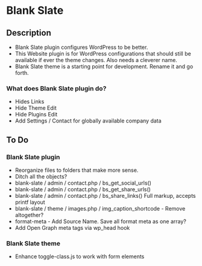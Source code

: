 # Blank Slate #

## Description ##

- Blank Slate plugin configures WordPress to be better.
- This Website plugin is for WordPress configurations that should still be available if ever the theme changes. Also needs a cleverer name.
- Blank Slate theme is a starting point for development. Rename it and go forth.

### What does Blank Slate plugin do? ###

- Hides Links
- Hide Theme Edit
- Hide Plugins Edit
- Add Settings / Contact for globally available company data

## To Do ##

### Blank Slate plugin ###

- Reorganize files to folders that make more sense.
- Ditch all the objects?
- blank-slate / admin / contact.php / bs_get_social_urls()
- blank-slate / admin / contact.php / bs_get_share_urls()
- blank-slate / admin / contact.php / bs_share_links() Full markup, accepts printf layout
- blank-slate / theme / images.php / img_caption_shortcode - Remove altogether?
- format-meta - Add Source Name. Save all format meta as one array?
- Add Open Graph meta tags via wp_head hook

### Blank Slate theme ###

- Enhance toggle-class.js to work with form elements
